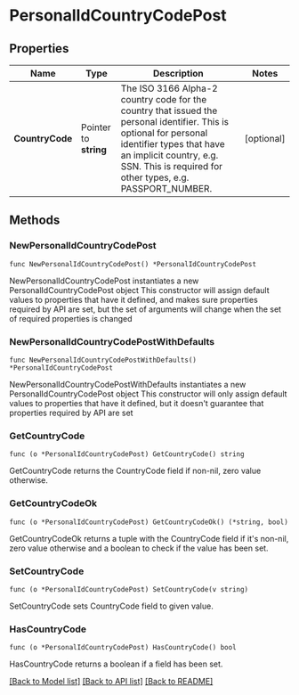 # PersonalIdCountryCodePost

## Properties

Name | Type | Description | Notes
------------ | ------------- | ------------- | -------------
**CountryCode** | Pointer to **string** | The ISO 3166 Alpha-2 country code for the country that issued the personal identifier. This is optional for personal identifier types that have an implicit country, e.g. SSN. This is required for other types, e.g. PASSPORT_NUMBER.  | [optional] 

## Methods

### NewPersonalIdCountryCodePost

`func NewPersonalIdCountryCodePost() *PersonalIdCountryCodePost`

NewPersonalIdCountryCodePost instantiates a new PersonalIdCountryCodePost object
This constructor will assign default values to properties that have it defined,
and makes sure properties required by API are set, but the set of arguments
will change when the set of required properties is changed

### NewPersonalIdCountryCodePostWithDefaults

`func NewPersonalIdCountryCodePostWithDefaults() *PersonalIdCountryCodePost`

NewPersonalIdCountryCodePostWithDefaults instantiates a new PersonalIdCountryCodePost object
This constructor will only assign default values to properties that have it defined,
but it doesn't guarantee that properties required by API are set

### GetCountryCode

`func (o *PersonalIdCountryCodePost) GetCountryCode() string`

GetCountryCode returns the CountryCode field if non-nil, zero value otherwise.

### GetCountryCodeOk

`func (o *PersonalIdCountryCodePost) GetCountryCodeOk() (*string, bool)`

GetCountryCodeOk returns a tuple with the CountryCode field if it's non-nil, zero value otherwise
and a boolean to check if the value has been set.

### SetCountryCode

`func (o *PersonalIdCountryCodePost) SetCountryCode(v string)`

SetCountryCode sets CountryCode field to given value.

### HasCountryCode

`func (o *PersonalIdCountryCodePost) HasCountryCode() bool`

HasCountryCode returns a boolean if a field has been set.


[[Back to Model list]](../README.md#documentation-for-models) [[Back to API list]](../README.md#documentation-for-api-endpoints) [[Back to README]](../README.md)


